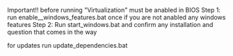 Important!! before running "Virtualization" must be anabled in BIOS
Step 1: run enable__windows_features.bat once if you are not anabled any windows features
Step 2: Run start_windows.bat and confirm any installation and question that comes in the way

for updates run update_dependencies.bat

